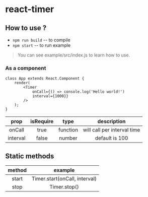 # react-timer

## How to use ?

* `npm run build` -- to compile
* `npm start` -- to run example

> You can see example/src/index.js to learn how to use.


### As a component

```react
class App extends React.Component {
    render(
        <Timer
            onCall={() => console.log('Hello world!')
            interval={1000}}
        />
    );
}
```

| prop | isRequire | type | description |
| :---: | :---: | :---:| :---: |
| onCall | true | function | will call per interval time |
| interval | false | number | default is 100 |


## Static methods
| method | example |
| :---: | :---: |
| start | Timer.start(onCall, interval) |
| stop | Timer.stop() |